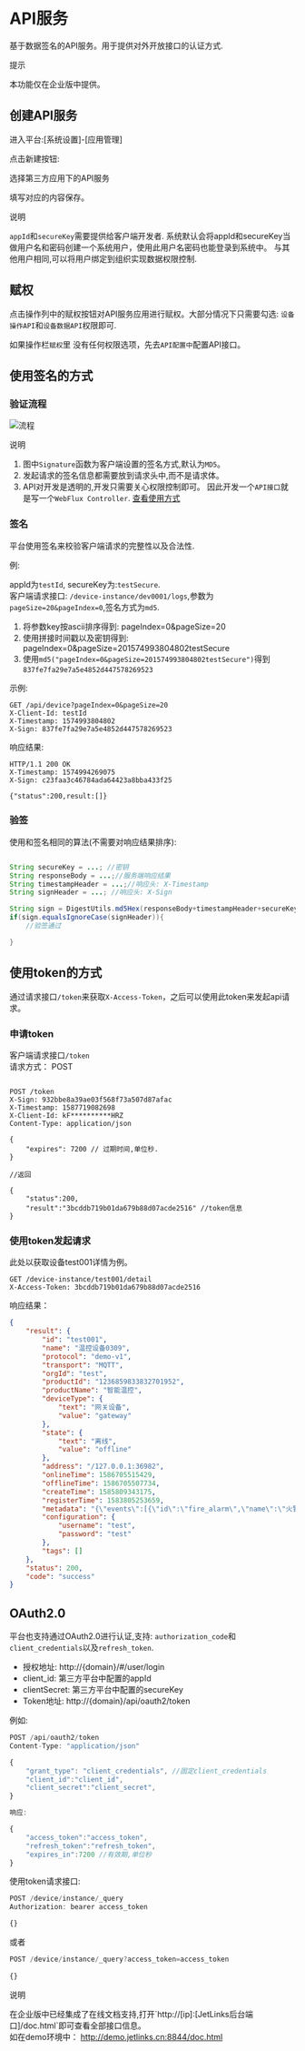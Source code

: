 # API服务

基于数据签名的API服务。用于提供对外开放接口的认证方式.

<div class='explanation info'>
  <p class='explanation-title-warp'> 
    <span class='iconfont icon-tishi explanation-icon'></span>
    <span class='explanation-title font-weight'>提示</span>
  </p>

本功能仅在企业版中提供。

</div>

## 创建API服务

进入平台:[系统设置]-[应用管理]

点击新建按钮:

选择第三方应用下的API服务

填写对应的内容保存。

<div class='explanation primary'>
  <p class='explanation-title-warp'>
    <span class='iconfont icon-bangzhu explanation-icon'></span>
    <span class='explanation-title font-weight'>说明</span>
  </p>

`appId`和`secureKey`需要提供给客户端开发者.
系统默认会将appId和secureKey当做用户名和密码创建一个系统用户，使用此用户名密码也能登录到系统中。
与其他用户相同,可以将用户绑定到组织实现数据权限控制.

</div>

## 赋权

点击操作列中的赋权按钮对API服务应用进行赋权。大部分情况下只需要勾选: `设备操作API`和`设备数据API`权限即可.

如果操作栏`赋权`里 没有任何权限选项，先去`API配置中`配置API接口。

## 使用签名的方式
### 验证流程

![流程](../images/OpenApiAuthenticationProcess.png)

<div class='explanation primary'>
  <p class='explanation-title-warp'>
    <span class='iconfont icon-bangzhu explanation-icon'></span>
    <span class='explanation-title font-weight'>说明</span>
  </p>

1. 图中`Signature`函数为客户端设置的签名方式,默认为`MD5`。
2. 发起请求的签名信息都需要放到请求头中,而不是请求体。
3. API对开发是透明的,开发只需要关心权限控制即可。
   因此开发一个`API接口`就是写一个`WebFlux Controller`. [查看使用方式](../../dev-guide/crud.md#web)

</div>

### 签名

平台使用签名来校验客户端请求的完整性以及合法性.

例:

appId为`testId`,
secureKey为:`testSecure`.<br />
客户端请求接口: `/device-instance/dev0001/logs`,参数为`pageSize=20&pageIndex=0`,签名方式为`md5`.

1. 将参数key按ascii排序得到: pageIndex=0&pageSize=20
2. 使用拼接时间戳以及密钥得到: pageIndex=0&pageSize=201574993804802testSecure
3. 使用`md5("pageIndex=0&pageSize=201574993804802testSecure")`得到`837fe7fa29e7a5e4852d447578269523`

示例:

```text
GET /api/device?pageIndex=0&pageSize=20
X-Client-Id: testId
X-Timestamp: 1574993804802
X-Sign: 837fe7fa29e7a5e4852d447578269523
```

响应结果:

```text
HTTP/1.1 200 OK
X-Timestamp: 1574994269075
X-Sign: c23faa3c46784ada64423a8bba433f25

{"status":200,result:[]}

```

### 验签

使用和签名相同的算法(不需要对响应结果排序):

```java

String secureKey = ...; //密钥
String responseBody = ...;//服务端响应结果
String timestampHeader = ...;//响应头: X-Timestamp
String signHeader = ...; //响应头: X-Sign

String sign = DigestUtils.md5Hex(responseBody+timestampHeader+secureKey);
if(sign.equalsIgnoreCase(signHeader)){
    //验签通过

}

```

## 使用token的方式

通过请求接口`/token`来获取`X-Access-Token`，之后可以使用此token来发起api请求。

### 申请token
客户端请求接口`/token`  
    请求方式： POST  

```text

POST /token
X-Sign: 932bbe8a39ae03f568f73a507d87afac
X-Timestamp: 1587719082698 
X-Client-Id: kF**********HRZ  
Content-Type: application/json 

{  
    "expires": 7200 // 过期时间,单位秒.
}

//返回

{
    "status":200,
    "result":"3bcddb719b01da679b88d07acde2516" //token信息
}

```

### 使用token发起请求 
此处以获取设备test001详情为例。  
```text
GET /device-instance/test001/detail  
X-Access-Token: 3bcddb719b01da679b88d07acde2516  
```
响应结果：
```json
{
    "result": {
        "id": "test001",
        "name": "温控设备0309",
        "protocol": "demo-v1",
        "transport": "MQTT",
        "orgId": "test",
        "productId": "1236859833832701952",
        "productName": "智能温控",
        "deviceType": {
            "text": "网关设备",
            "value": "gateway"
        },
        "state": {
            "text": "离线",
            "value": "offline"
        },
        "address": "/127.0.0.1:36982",
        "onlineTime": 1586705515429,
        "offlineTime": 1586705507734,
        "createTime": 1585809343175,
        "registerTime": 1583805253659,
        "metadata": "{\"events\":[{\"id\":\"fire_alarm\",\"name\":\"火警报警\",\"expands\":{\"eventType\":\"reportData\",\"level\":\"urgent\"},\"valueType\":{\"type\":\"object\",\"properties\":[{\"id\":\"a_name\",\"name\":\"区域名称\",\"valueType\":{\"type\":\"string\"}},{\"id\":\"b_name\",\"name\":\"建筑名称\",\"valueType\":{\"type\":\"string\"}},{\"id\":\"l_name\",\"name\":\"位置名称\",\"valueType\":{\"type\":\"string\"}}]}}],\"properties\":[{\"id\":\"temperature\",\"name\":\"温度\",\"valueType\":{\"type\":\"float\",\"min\":\"0\",\"max\":\"100\",\"step\":\"0.1\",\"unit\":\"celsiusDegrees\"},\"expands\":{\"readOnly\":\"true\"}}],\"functions\":[{\"id\":\"get-log\",\"name\":\"获取日志\",\"isAsync\":true,\"output\":{\"type\":\"string\",\"expands\":{\"maxLength\":\"2048\"}},\"inputs\":[{\"id\":\"start_date\",\"name\":\"开始日期\",\"valueType\":{\"type\":\"date\",\"dateFormat\":\"yyyy-MM-dd HH:mm:ss\"}},{\"id\":\"end_data\",\"name\":\"结束日期\",\"valueType\":{\"type\":\"date\",\"dateFormat\":\"yyyy-MM-dd HH:mm:ss\"}},{\"id\":\"time\",\"name\":\"分组\",\"valueType\":{\"type\":\"string\"}}]}]}",
        "configuration": {
            "username": "test",
            "password": "test"
        },
        "tags": []
    },
    "status": 200,
    "code": "success"
}
```

## OAuth2.0

平台也支持通过OAuth2.0进行认证,支持: `authorization_code`和`client_credentials`以及`refresh_token`.

+ 授权地址: http://{domain}/#/user/login
+ client_id: 第三方平台中配置的appId
+ clientSecret: 第三方平台中配置的secureKey
+ Token地址: http://{domain}/api/oauth2/token

例如:
```js
POST /api/oauth2/token
Content-Type: "application/json"

{
    "grant_type": "client_credentials", //固定client_credentials
    "client_id":"client_id",            
    "client_secret":"client_secret",
}

响应:

{
    "access_token":"access_token",
    "refresh_token":"refresh_token",
    "expires_in":7200 //有效期,单位秒
}
```

使用token请求接口:

```js
POST /device/instance/_query
Authorization: bearer access_token

{}
```

或者
```js
POST /device/instance/_query?access_token=access_token
 
{}
```

<div class='explanation primary'>
  <p class='explanation-title-warp'>
    <span class='iconfont icon-bangzhu explanation-icon'></span>
    <span class='explanation-title font-weight'>说明</span>
  </p>
在企业版中已经集成了在线文档支持,打开`http://[ip]:[JetLinks后台端口]/doc.html`即可查看全部接口信息。<br />
如在demo环境中： <a href="http://demo.jetlinks.cn:8844/doc.html">http://demo.jetlinks.cn:8844/doc.html</a>
</div>
